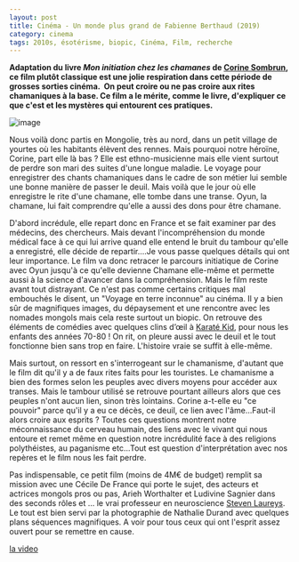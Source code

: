 ```yaml
---
layout: post
title: Cinéma - Un monde plus grand de Fabienne Berthaud (2019)
category: cinema
tags: 2010s, ésotérisme, biopic, Cinéma, Film, recherche
---
```

**Adaptation du livre <i>Mon initiation chez les chamanes </i>de <a href="https://fr.wikipedia.org/wiki/Corine_Sombrun">Corine Sombrun</a>, ce film plutôt classique est une jolie respiration dans cette période de grosses sorties cinéma.  On peut croire ou ne pas croire aux rites chamaniques à la base. Ce film a le mérite, comme le livre, d'expliquer ce que c'est et les mystères qui entourent ces pratiques.**

![image](https://cheziceman.files.wordpress.com/2019/11/unmondeplusgrand.jpeg)

Nous voilà donc partis en Mongolie, très au nord, dans un petit village de yourtes où les habitants élèvent des rennes. Mais pourquoi notre héroïne, Corine, part elle là bas ? Elle est ethno-musicienne mais elle vient surtout de perdre son mari des suites d'une longue maladie. Le voyage pour enregistrer des chants chamaniques dans le cadre de son métier lui semble une bonne manière de passer le deuil. Mais voilà que le jour où elle enregistre le rite d'une chamane, elle tombe dans une transe. Oyun, la chamane, lui fait comprendre qu'elle a aussi des dons pour être chamane.

D'abord incrédule, elle repart donc en France et se fait examiner par des médecins, des chercheurs. Mais devant l'incompréhension du monde médical face à ce qui lui arrive quand elle entend le bruit du tambour qu'elle a enregistré, elle décide de repartir....Je vous passe quelques détails qui ont leur importance. Le film va donc retracer le parcours initiatique de Corine avec Oyun jusqu'à ce qu'elle devienne Chamane elle-même et permette aussi à la science d'avancer dans la compréhension. Mais le film reste avant tout distrayant. Ce n'est pas comme certains critiques mal embouchés le disent, un "Voyage en terre inconnue" au cinéma. Il y a bien sûr de magnifiques images, du dépaysement et une rencontre avec les nomades mongols mais cela reste surtout un biopic. On retrouve des éléments de comédies avec quelques clins d’œil à <a href="https://fr.wikipedia.org/wiki/Karaté_Kid_(film%2C_1984)">Karaté Kid</a>, pour nous les enfants des années 70-80 ! On rit, on pleure aussi avec le deuil et le tout fonctionne bien sans trop en faire. L'histoire vraie se suffit à elle-même.

Mais surtout, on ressort en s'interrogeant sur le chamanisme, d'autant que le film dit qu'il y a de faux rites faits pour les touristes. Le chamanisme a bien des formes selon les peuples avec divers moyens pour accéder aux transes. Mais le tambour utilisé se retrouve pourtant ailleurs alors que ces peuples n'ont aucun lien, sinon très lointains. Corine a-t-elle eu "ce pouvoir" parce qu'il y a eu ce décès, ce deuil, ce lien avec l'âme...Faut-il alors croire aux esprits ? Toutes ces questions montrent notre méconnaissance du cerveau humain, des liens avec le vivant qui nous entoure et remet même en question notre incrédulité face à des religions polythéistes, au paganisme etc...Tout est question d'interprétation avec nos repères et le film nous les fait perdre.

Pas indispensable, ce petit film (moins de 4M€ de budget) remplit sa mission avec une Cécile De France qui porte le sujet, des acteurs et actrices mongols pros ou pas, Arieh Worthalter et Ludivine Sagnier dans des seconds rôles et ... le vrai professeur en neuroscience <a href="https://fr.wikipedia.org/wiki/Steven_Laureys">Steven Laureys</a>. Le tout est bien servi par la photographie de Nathalie Durand avec quelques plans séquences magnifiques. A voir pour tous ceux qui ont l'esprit assez ouvert pour se remettre en cause.

[la video](https://www.youtube.com/watch?v=n8rzJBt4coI)

